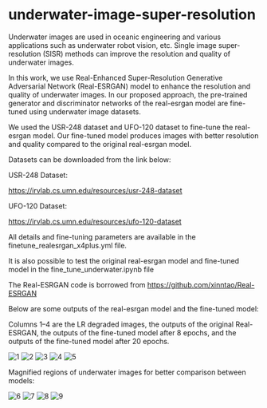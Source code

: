 # underwater-image-super-resolution

Underwater images are used in oceanic engineering and various applications such as underwater robot vision, etc. Single image super-resolution (SISR) methods can improve the resolution and quality of underwater images. 
 
In this work, we use Real-Enhanced Super-Resolution Generative Adversarial Network (Real-ESRGAN) model to enhance the resolution and quality of underwater images. In our proposed approach, the pre-trained generator and discriminator networks of the real-esrgan model are fine-tuned using underwater image datasets.

We used the USR-248 dataset and UFO-120 dataset to fine-tune the real-esrgan model.
Our fine-tuned model produces images with better resolution and quality compared to the original real-esrgan model.

Datasets can be downloaded from the link below: 

USR-248 Dataset:

https://irvlab.cs.umn.edu/resources/usr-248-dataset

UFO-120 Dataset:

https://irvlab.cs.umn.edu/resources/ufo-120-dataset

All details and fine-tuning parameters are available in the finetune_realesrgan_x4plus.yml file.

It is also possible to test the original real-esrgan model and fine-tuned model in the fine_tune_underwater.ipynb file

The Real-ESRGAN code is borrowed from https://github.com/xinntao/Real-ESRGAN

Below are some outputs of the real-esrgan model and the fine-tuned model:

Columns 1–4 are the LR degraded images, the outputs of the original Real-ESRGAN, the outputs of the fine-tuned model after 8 epochs, and the outputs of the fine-tuned model after 20 epochs.

![1](https://user-images.githubusercontent.com/47056654/199535861-112a0006-7cbf-4d52-aeaf-6f3f9ff6be8e.jpeg)
![2](https://user-images.githubusercontent.com/47056654/199536184-264061c1-2a02-429b-9483-64c94e6f019e.jpeg)
![3](https://user-images.githubusercontent.com/47056654/199536638-e82930fd-13eb-475a-b0a9-e8a770a41676.jpeg)
![4](https://user-images.githubusercontent.com/47056654/199537622-b66d4e87-c683-4c0f-8aaf-3be48c1a93fd.jpeg)
![5](https://user-images.githubusercontent.com/47056654/199537861-7d456cdf-e222-4356-9d23-cb04728f3ec9.jpeg)

Magnified regions of underwater images for better comparison between models:

![6](https://user-images.githubusercontent.com/47056654/199537924-37a5e71c-c4ae-4a6a-a175-75b3f0778ec3.jpeg)
![7](https://user-images.githubusercontent.com/47056654/199537972-f71f3272-3c8d-467c-af97-83f977948eb5.jpeg)
![8](https://user-images.githubusercontent.com/47056654/199538018-9a837c5a-5dea-4044-9c88-316abc48a822.jpeg)
![9](https://user-images.githubusercontent.com/47056654/199538063-71bade92-ab9a-4b0e-a2b9-d6b6bb75dda6.jpeg)





